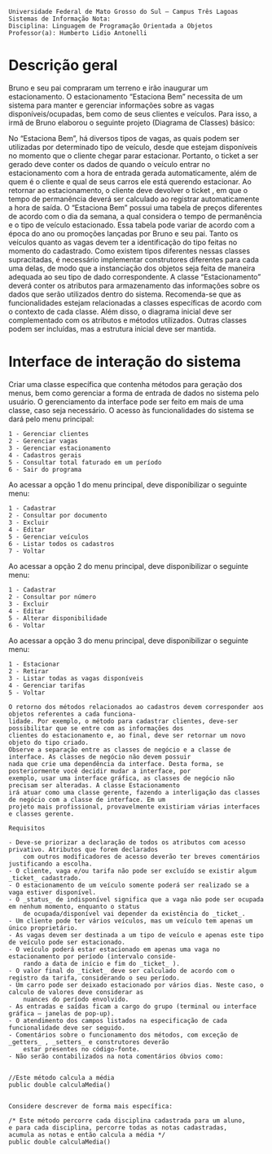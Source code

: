 ```
Universidade Federal de Mato Grosso do Sul – Campus Três Lagoas
Sistemas de Informação Nota:
Disciplina: Linguagem de Programação Orientada a Objetos
Professor(a): Humberto Lidio Antonelli
```

# Descrição geral


Bruno e seu pai compraram um terreno e irão inaugurar um estacionamento. O estacionamento “Estaciona Bem”
necessita de um sistema para manter e gerenciar informações sobre as vagas disponíveis/ocupadas, bem como de
seus clientes e veículos. Para isso, a irmã de Bruno elaborou o seguinte projeto (Diagrama de Classes) básico:


No “Estaciona Bem”, há diversos tipos de vagas, as quais podem ser utilizadas por determinado tipo de veículo,
desde que estejam disponíveis no momento que o cliente chegar parar estacionar. Portanto, o ticket a ser gerado
deve conter os dados de quando o veículo entrar no estacionamento com a hora de entrada gerada automaticamente,
além de quem é o cliente e qual de seus carros ele está querendo estacionar.
Ao retornar ao estacionamento, o cliente deve devolver o ticket , em que o tempo de permanência deverá ser
calculado ao registrar automaticamente a hora de saída. O “Estaciona Bem” possui uma tabela de preços diferentes
de acordo com o dia da semana, a qual considera o tempo de permanência e o tipo de veículo estacionado. Essa
tabela pode variar de acordo com a época do ano ou promoções lançadas por Bruno e seu pai.
Tanto os veículos quanto as vagas devem ter a identificação do tipo feitas no momento do cadastrado. Como
existem tipos diferentes nessas classes supracitadas, é necessário implementar construtores diferentes para cada uma
delas, de modo que a instanciação dos objetos seja feita de maneira adequada ao seu tipo de dado correspondente.
A classe “Estacionamento” deverá conter os atributos para armazenamento das informações sobre os dados que
serão utilizados dentro do sistema. Recomenda-se que as funcionalidades estejam relacionadas a classes específicas
de acordo com o contexto de cada classe. Além disso, o diagrama inicial deve ser complementado com os atributos
e métodos utilizados. Outras classes podem ser incluídas, mas a estrutura inicial deve ser mantida.


# Interface de interação do sistema


Criar uma classe específica que contenha métodos para geração dos menus, bem como gerenciar a forma de entrada
de dados no sistema pelo usuário. O gerenciamento da interface pode ser feito em mais de uma classe, caso seja
necessário.
O acesso às funcionalidades do sistema se dará pelo menu principal:

```
1 - Gerenciar clientes
2 - Gerenciar vagas
3 - Gerenciar estacionamento
4 - Cadastros gerais
5 - Consultar total faturado em um período
6 - Sair do programa

```
Ao acessar a opção 1 do menu principal, deve disponibilizar o seguinte menu:
```
1 - Cadastrar
2 - Consultar por documento
3 - Excluir
4 - Editar
5 - Gerenciar veículos
6 - Listar todos os cadastros
7 - Voltar

```
Ao acessar a opção 2 do menu principal, deve disponibilizar o seguinte menu:
```
1 - Cadastrar
2 - Consultar por número
3 - Excluir
4 - Editar
5 - Alterar disponibilidade
6 - Voltar

```
Ao acessar a opção 3 do menu principal, deve disponibilizar o seguinte menu:
```
1 - Estacionar
2 - Retirar
3 - Listar todas as vagas disponíveis
4 - Gerenciar tarifas
5 - Voltar

O retorno dos métodos relacionados ao cadastros devem corresponder aos objetos referentes a cada funciona-
lidade. Por exemplo, o método para cadastrar clientes, deve-ser possibilitar que se entre com as informações dos
clientes do estacionamento e, ao final, deve ser retornar um novo objeto do tipo criado.
Observe a separação entre as classes de negócio e a classe de interface. As classes de negócio não devem possuir
nada que crie uma dependência da interface. Desta forma, se posteriormente você decidir mudar a interface, por
exemplo, usar uma interface gráfica, as classes de negócio não precisam ser alteradas. A classe Estacionamento
irá atuar como uma classe gerente, fazendo a interligação das classes de negócio com a classe de interface. Em um
projeto mais profissional, provavelmente existiriam várias interfaces e classes gerente.

Requisitos

- Deve-se priorizar a declaração de todos os atributos com acesso privativo. Atributos que forem declarados
    com outros modificadores de acesso deverão ter breves comentários justificando a escolha.
- O cliente, vaga e/ou tarifa não pode ser excluído se existir algum _ticket_ cadastrado.
- O estacionamento de um veículo somente poderá ser realizado se a vaga estiver disponível.
- O _status_ de indisponível significa que a vaga não pode ser ocupada em nenhum momento, enquanto o status
    de ocupada/disponível vai depender da existência do _ticket_.
- Um cliente pode ter vários veículos, mas um veículo tem apenas um único proprietário.
- As vagas devem ser destinada a um tipo de veículo e apenas este tipo de veículo pode ser estacionado.
- O veículo poderá estar estacionado em apenas uma vaga no estacionamento por período (intervalo conside-
    rando a data de início e fim do _ticket_ ).
- O valor final do _ticket_ deve ser calculado de acordo com o registro da tarifa, considerando o seu período.
- Um carro pode ser deixado estacionado por vários dias. Neste caso, o calculo de valores deve considerar as
    nuances do período envolvido.
- As entradas e saídas ficam a cargo do grupo (terminal ou interface gráfica – janelas de pop-up).
- O atendimento dos campos listados na especificação de cada funcionalidade deve ser seguido.
- Comentários sobre o funcionamento dos métodos, com exceção de _getters_ , _setters_ e construtores deverão
    estar presentes no código-fonte.
- Não serão contabilizados na nota comentários óbvios como:


//Este método calcula a média
public double calculaMedia()


Considere descrever de forma mais específica:
```
```
/* Este método percorre cada disciplina cadastrada para um aluno,
e para cada disciplina, percorre todas as notas cadastradas,
acumula as notas e então calcula a média */
public double calculaMedia()
```


